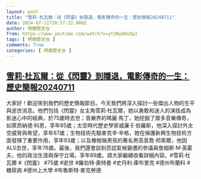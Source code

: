 ```yaml
---
layout: post
title: "雪莉·杜瓦爾：從《閃靈》到隱退，電影傳奇的一生：歷史簡報20240711"
date: 2024-07-11T20:57:22.000Z
author: 明鏡歷史台
from: https://www.youtube.com/watch?v=yt3NybKU3pI
tags: [ 明鏡歷史台 ]
comments: True
categories: [ 明鏡歷史台 ]
---
```

<!--1720731442000-->
[雪莉·杜瓦爾：從《閃靈》到隱退，電影傳奇的一生：歷史簡報20240711](https://www.youtube.com/watch?v=yt3NybKU3pI)
------

<div>
大家好！歡迎來到我們的歷史簡報節目。今天我們將深入探討一些傑出人物的生平與逝世消息。他們包括《閃靈》女主角雪莉·杜瓦爾，她以勇敢和迷人的演技成為影迷心中的經典，於75歲時去世；音樂界的瑪麗·馬丁，她挖掘了眾多音樂傳奇，如萊昂納德·科恩，享年85歲；太空時代歷史學家威廉·E·伯羅斯，他深入探討外太空威脅與希望，享年87歲；生物技術先驅麥克辛·辛格，她在保護新興生物技術方面發揮了重要作用，享年93歲；以及橡樹嶺男孩的著名男高音喬·邦索爾，他因ALS去世，享年76歲。最後，我們還會談到否認氣候變遷的參議員詹姆斯·M·英霍夫，他的政治生涯與保守立場，享年89歲。請大家繼續收看詳細內容。#雪莉·杜瓦爾 #《閃靈》 #75歲 #逝世 #羅伯特·奧特曼 #史丹利·庫布里克 #德州布蘭科 #糖尿病 #德州上大學 #布魯斯特·麥克勞德
</div>
